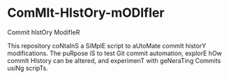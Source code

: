 # ComMIt-HIstOry-mODIfIer
Commit hIstOry ModifIeR

This repository coNtaInS a SiMplE script to aUtoMate commIt historY modifications. The puRpose iS to test Git commit automation, explorE hOw commIt HIstory can be altered, and experimenT with geNeraTing Commits usiNg scripTs.
